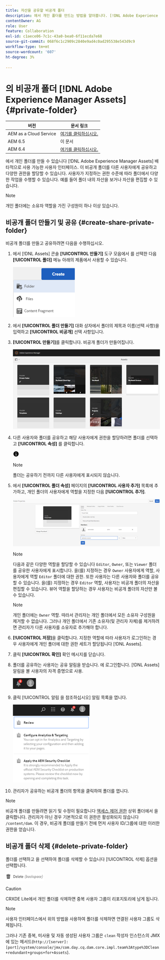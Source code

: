 ```yaml
---
title: 자산을 공유할 비공개 폴더
description: 에서 개인 폴더를 만드는 방법을 알아봅니다. [!DNL Adobe Experience Manager Assets] 다른 사용자와 공유하고 다양한 권한을 사용자에게 할당합니다.
contentOwner: AG
role: User
feature: Collaboration
exl-id: c1aece06-7c1c-43a0-bea0-6f11ecda7e68
source-git-commit: 068f6c1c2909c2840e9ad4c0ad295538e543d9c9
workflow-type: tm+mt
source-wordcount: '607'
ht-degree: 3%

---
```


# 의 비공개 폴더 [!DNL Adobe Experience Manager Assets] {#private-folder}

| 버전 | 문서 링크 |
| -------- | ---------------------------- |
| AEM as a Cloud Service | [여기를 클릭하십시오.](https://experienceleague.adobe.com/docs/experience-manager-cloud-service/content/assets/manage/private-folder.html?lang=en) |
| AEM 6.5 | 이 문서 |
| AEM 6.4 | [여기를 클릭하십시오.](https://experienceleague.adobe.com/docs/experience-manager-64/assets/managing/private-folder.html?lang=en) |

에서 개인 폴더를 만들 수 있습니다 [!DNL Adobe Experience Manager Assets] 배타적으로 사용 가능한 사용자 인터페이스. 이 비공개 폴더를 다른 사용자에게 공유하고 다양한 권한을 할당할 수 있습니다. 사용자가 지정하는 권한 수준에 따라 폴더에서 다양한 작업을 수행할 수 있습니다. 예를 들어 폴더 내의 자산을 보거나 자산을 편집할 수 있습니다.

>[!NOTE]
>
>개인 폴더에는 소유자 역할을 가진 구성원이 하나 이상 있습니다.

## 비공개 폴더 만들기 및 공유 {#create-share-private-folder}

비공개 폴더를 만들고 공유하려면 다음을 수행하십시오.

1. 에서 [!DNL Assets] 콘솔 **[!UICONTROL 만들기]** 도구 모음에서 를 선택한 다음 **[!UICONTROL 폴더]** 메뉴 아래의 제품에서 사용할 수 있습니다.

   ![자산 폴더 만들기](assets/Create-folder.png)

1. 에서 **[!UICONTROL 폴더 만들기]** 대화 상자에서 폴더의 제목과 이름(선택 사항)을 입력하고 **[!UICONTROL 비공개]** 선택 사항입니다.

1. **[!UICONTROL 만들기]**&#x200B;를 클릭합니다. 비공개 폴더가 만들어집니다.

   ![chlimage_1-413](assets/chlimage_1-413.png)

1. 다른 사용자와 폴더를 공유하고 해당 사용자에게 권한을 할당하려면 폴더를 선택하고 **[!UICONTROL 속성]** 를 클릭합니다.

   ![정보 옵션](assets/do-not-localize/info-circle-icon.png)

   >[!NOTE]
   >
   >폴더는 공유하기 전까지 다른 사용자에게 표시되지 않습니다.

1. 에서 **[!UICONTROL 폴더 속성]** 페이지의 **[!UICONTROL 사용자 추가]** 목록에 추가하고, 개인 폴더의 사용자에게 역할을 지정한 다음 **[!UICONTROL 추가]**.

   ![chlimage_1-415](assets/chlimage_1-415.png)

   >[!NOTE]
   >
   >다음과 같은 다양한 역할을 할당할 수 있습니다 `Editor`, `Owner`, 또는 `Viewer` 폴더를 공유한 사용자에게 표시합니다. 을(를) 지정하는 경우 `Owner` 사용자에게 역할, 사용자에게 역할 `Editor` 폴더에 대한 권한. 또한 사용자는 다른 사용자와 폴더를 공유할 수 있습니다. 을(를) 지정하는 경우 `Editor` 역할, 사용자는 비공개 폴더의 자산을 편집할 수 있습니다. 뷰어 역할을 할당하는 경우 사용자는 비공개 폴더의 자산만 볼 수 있습니다.

   >[!NOTE]
   >
   >개인 폴더에는 `Owner` 역할. 따라서 관리자는 개인 폴더에서 모든 소유자 구성원을 제거할 수 없습니다. 그러나 개인 폴더에서 기존 소유자(및 관리자 자체)를 제거하려면 관리자가 다른 사용자를 소유자로 추가해야 합니다.

1. **[!UICONTROL 저장]**&#x200B;을 클릭합니다. 지정한 역할에 따라 사용자가 로그인하는 경우 사용자에게 개인 폴더에 대한 권한 세트가 할당됩니다 [!DNL Assets].
1. 클릭 **[!UICONTROL 확인]** 확인 메시지를 닫습니다.
1. 폴더를 공유하는 사용자는 공유 알림을 받습니다. 에 로그인합니다. [!DNL Assets] 알림을 볼 사용자의 자격 증명으로 사용.

   ![chlimage_1-416](assets/chlimage_1-416.png)

1. 클릭 [!UICONTROL 알림 을 참조하십시오] 알림 목록을 엽니다.

   ![알림 목록](assets/Assets-Notification.png)

1. 관리자가 공유하는 비공개 폴더의 항목을 클릭하여 폴더를 엽니다.

>[!NOTE]
>
>비공개 폴더를 만들려면 읽기 및 수정이 필요합니다 [액세스 제어 권한](/help/sites-administering/security.md#permissions-in-aem) 상위 폴더에서 을 클릭합니다. 관리자가 아닌 경우 기본적으로 이 권한은 활성화되지 않습니다 `/content/dam`. 이 경우, 비공개 폴더를 만들기 전에 먼저 사용자 ID/그룹에 대한 이러한 권한을 얻습니다.

## 비공개 폴더 삭제 {#delete-private-folder}

폴더를 선택하고 을 선택하여 폴더를 삭제할 수 있습니다 [!UICONTROL 삭제] 옵션을 선택합니다.

![위쪽 메뉴에서 옵션 삭제](assets/delete-option.png)

>[!CAUTION]
>
>CRXDE Lite에서 개인 폴더를 삭제하면 중복 사용자 그룹이 리포지토리에 남게 됩니다.

>[!NOTE]
>
>사용자 인터페이스에서 위의 방법을 사용하여 폴더를 삭제하면 연결된 사용자 그룹도 삭제됩니다.
>
>그러나 기존 중복, 미사용 및 자동 생성된 사용자 그룹은 `clean` 작성자 인스턴스의 JMX에 있는 메서드(`http://[server]:[port]/system/console/jmx/com.day.cq.dam.core.impl.team%3Atype%3DClean+redundant+groups+for+Assets`).
